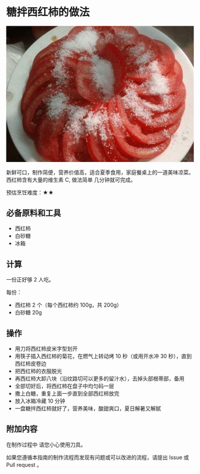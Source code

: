 # 糖拌西红柿的做法

![示例菜成品](./火山飘雪.jpg)

新鲜可口，制作简便，营养价值高，适合夏季食用，家庭餐桌上的一道美味凉菜。西红柿含有大量的维生素 C, 做法简单 几分钟就可完成。

预估烹饪难度：★★

## 必备原料和工具

- 西红柿
- 白砂糖
- 冰箱

## 计算

一份正好够 2 人吃。

每份：

- 西红柿 2 个（每个西红柿约 100g，共 200g）
- 白砂糖 20g

## 操作

- 用刀将西红柿皮米字型划开
- 用筷子插入西红柿的菊花，在燃气上转动烤 10 秒（或用开水冲 30 秒），直到西红柿皮卷边
- 把西红柿的衣服脱光
- 再西红柿大卸八块（沿纹路切可以更多的留汁水），去掉头部根蒂部，备用
- 全部切好后，将西红柿在盘子中均匀码一层
- 撒上白糖，重复上面一步直到全部西红柿放完
- 放入冰箱冷藏 10 分钟
- 一盘糖拌西红柿就好了，营养美味，酸甜爽口，夏日解暑又解腻

## 附加内容

在制作过程中 请您小心使用刀具。

如果您遵循本指南的制作流程而发现有问题或可以改进的流程，请提出 Issue 或 Pull request 。
